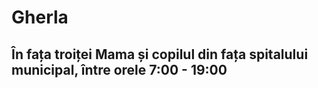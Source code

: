 # Gherla

## În fața troiței Mama și copilul din fața spitalului municipal, între orele 7:00 - 19:00